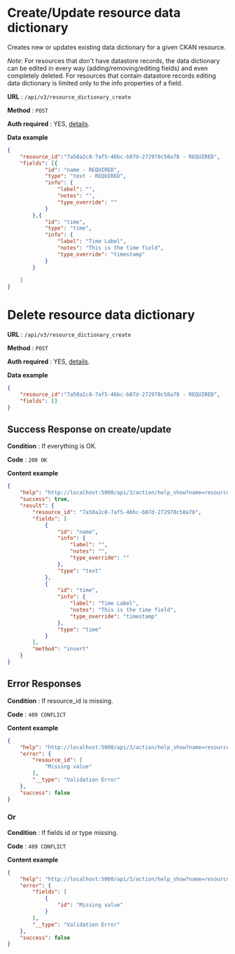 # Create/Update resource data dictionary

Creates new or updates existing data dictionary for a given CKAN resource.

*Note:* For resources that don't have datastore records, the data dictionary can be edited in every way (adding/removing/editing fields) and even completely deleted.
For resources that contain datastore records editing data dictionary is limited only to the info properties of a field.

**URL** : `/api/v3/resource_dictionary_create`

**Method** : `POST`

**Auth required** : YES, [details](https://docs.ckan.org/en/2.9/api/#authentication-and-api-tokens).


**Data example**

```json
{
    "resource_id":"7a50a2c8-7af5-46bc-b87d-272978c58a78 - REQUIRED",
    "fields": [{
            "id": "name - REQUIRED",
            "type": "text - REQUIRED",
            "info": {
                "label": "",
                "notes": "",
                "type_override": ""
            }
        },{
            "id": "time",
            "type": "time",
            "info": {
                "label": "Time Label",
                "notes": "This is the time field",
                "type_override": "timestamp"
            }
        }
        
    ]
}
```

# Delete resource data dictionary

**URL** : `/api/v3/resource_dictionary_create`

**Method** : `POST`

**Auth required** : YES, [details](https://docs.ckan.org/en/2.9/api/#authentication-and-api-tokens).

**Data example**

```json
{
    "resource_id":"7a50a2c8-7af5-46bc-b87d-272978c58a78 - REQUIRED",
    "fields": []
}
```

## Success Response on create/update

**Condition** : If everything is OK.

**Code** : `200 OK`

**Content example**

```json
{
    "help": "http://localhost:5000/api/3/action/help_show?name=resource_dictionary_create",
    "success": true,
    "result": {
        "resource_id": "7a50a2c8-7af5-46bc-b87d-272978c58a78",
        "fields": [
            {
                "id": "name",
                "info": {
                    "label": "",
                    "notes": "",
                    "type_override": ""
                },
                "type": "text"
            },
            {
                "id": "time",
                "info": {
                    "label": "Time Label",
                    "notes": "This is the time field",
                    "type_override": "timestamp"
                },
                "type": "time"
            }
        ],
        "method": "insert"
    }
}
```

## Error Responses

**Condition** : If resource_id is missing.

**Code** : `409 CONFLICT`

**Content example**

```json
{
    "help": "http://localhost:5000/api/3/action/help_show?name=resource_dictionary_create",
    "error": {
        "resource_id": [
            "Missing value"
        ],
        "__type": "Validation Error"
    },
    "success": false
}
```

### Or

**Condition** : If fields id or type missing.

**Code** : `409 CONFLICT`

**Content example**

```json
{
    "help": "http://localhost:5000/api/3/action/help_show?name=resource_dictionary_create",
    "error": {
        "fields": [
            {
                "id": "Missing value"
            }
        ],
        "__type": "Validation Error"
    },
    "success": false
}
```
